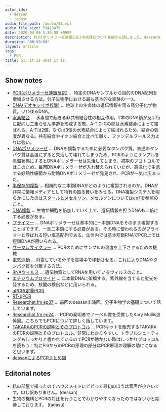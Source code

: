 ```yaml
---
actor_ids:
  - dessan
  - tadasu
audio_file_path: /audio/51.mp3
audio_file_size: 53419479
date: 2020-04-06 5:30:00 +0900
description: PCR(ポリメラーゼ連鎖反応)の原理について基礎から話しました。dessanをゲストに迎えました。
duration: "00:50:03"
layout: article
tags:
  - PCR
title: 51. It is what it is
---
```


## Show notes
- [PCR(ポリメラーゼ連鎖反応)](https://ja.wikipedia.org/wiki/%E3%83%9D%E3%83%AA%E3%83%A1%E3%83%A9%E3%83%BC%E3%82%BC%E9%80%A3%E9%8E%96%E5%8F%8D%E5%BF%9C) ... 特定のDNAサンプルから目的のDNA配列を増幅させる方法。分子生物学における最も基本的な実験の一つ。
- [DNA(デオキシリボ核酸)](https://ja.wikipedia.org/wiki/%E3%83%87%E3%82%AA%E3%82%AD%E3%82%B7%E3%83%AA%E3%83%9C%E6%A0%B8%E9%85%B8) ... 地球上の生命体の遺伝情報を司る高分子化学物質。いわゆるDNA。
- [水素結合](https://ja.wikipedia.org/wiki/%E6%B0%B4%E7%B4%A0%E7%B5%90%E5%90%88) ... 水素間で起きる非共有結合性の相互作用。2本のDNA鎖が反平行に配向し二重らせん構造を形成する際、A-T,G-Cの間は水素結合によって結ばれる。A-Tは2個、G-Cは3個の水素結合によって結ばれるため、結合の強度が異なる。共有結合やイオン結合と比べて弱く、ファンデルワールス力よりは強い。
- [DNAポリメラーゼ](https://ja.wikipedia.org/wiki/DNA%E3%83%9D%E3%83%AA%E3%83%A1%E3%83%A9%E3%83%BC%E3%82%BC) ... DNAを複製するために必要なタンパク質。普通のタンパク質は高温にすると失活して壊れてしまうため、PCRのようにサンプルを高温状態にするとDNAポリメラーゼは失活してしまう。初期のプロトコルではこのため、毎回DNAポリメラーゼが入れ替えられていたが、高温化で生息する好熱性細菌から耐熱DNAポリメラーゼが発見され、PCRが一気に広まった。
- [半保存的複製](https://ja.wikipedia.org/wiki/%E5%8D%8A%E4%BF%9D%E5%AD%98%E7%9A%84%E8%A4%87%E8%A3%BD) ... 相補的な二本鎖DNAがどのように複製されるのか。DNAが非常に情報メディアとして特有の振る舞いをみせる。DNA複製システムを明らかにしたのは[スタールとメセルソン](https://ja.wikipedia.org/wiki/%E3%83%A1%E3%82%BB%E3%83%AB%E3%82%BD%E3%83%B3-%E3%82%B9%E3%82%BF%E3%83%BC%E3%83%AB%E3%81%AE%E5%AE%9F%E9%A8%93)。メセルソンについては[ep7](https://researchat.fm/episode/7)を参照のこと。
- [DNA複製](https://ja.wikipedia.org/wiki/DNA%E8%A4%87%E8%A3%BD) ... 生物が細胞を倍加していく上で、遺伝情報を担うDNAも二倍にする必要がある。
- [プライマー](https://ja.wikipedia.org/wiki/%E3%83%97%E3%83%A9%E3%82%A4%E3%83%9E%E3%83%BC_(%E7%94%9F%E7%89%A9)) ... DNAポリメラーゼは基本的に一本鎖DNAをそのまま複製することはできず、一旦二本鎖にする必要がある。その時に使われるのがプライマーと呼ばれる短い塩基配列である。生体内では基本短鎖RNAでPCR上では短鎖DNAが用いられる。
- [サーマルサイクラー](https://ja.wikipedia.org/wiki/%E3%82%B5%E3%83%BC%E3%83%9E%E3%83%AB%E3%82%B5%E3%82%A4%E3%82%AF%E3%83%A9%E3%83%BC) ... PCRのためにサンプルの温度を上下させるための機械
- [電気泳動](https://ja.wikipedia.org/wiki/%E9%9B%BB%E6%B0%97%E6%B3%B3%E5%8B%95) ... 荷電している分子を電場中で移動させる。これによりDNAやタンパク質を分離する方法。
- [RNAウィルス](https://ja.wikipedia.org/wiki/RNA%E3%82%A6%E3%82%A4%E3%83%AB%E3%82%B9) ... 遺伝物質としてRNAを用いているウィルスのこと。
- [エチジウムブロマイド](https://ja.wikipedia.org/wiki/%E8%87%AD%E5%8C%96%E3%82%A8%E3%83%81%E3%82%B8%E3%82%A6%E3%83%A0) ... 二本鎖DNAに架橋する。紫外線を当てると蛍光を発するため、核酸の検出などに用いられる。
- [qPCR(定量PCR)](https://ja.wikipedia.org/wiki/%E5%AE%9A%E9%87%8FPCR)
- [RT-qPCR](https://ja.wikipedia.org/wiki/%E3%83%AA%E3%82%A2%E3%83%AB%E3%82%BF%E3%82%A4%E3%83%A0PCR)
- [Researchat.fm ep37](https://researchat.fm/episode/37) ... 前回のdessan出演回。分子生物学の基礎について話しています。
- [Researchat.fm ep24](https://researchat.fm/episode/24) ... PCRの発明者でノーベル賞を受賞したKary Mullis追悼回。こちらでもPCRについて詳しく話しています。
- [TAKARAのPCRの説明とそのプロトコル](http://www.takara-bio.co.jp/kensa/pdfs/book_1.pdf) ... PCRキットを販売するTAKARAのPCRの説明とそのプロトコル。非常にわかりやすい。トラブルシューティングもしっかりと書かれているのでPCRが動かない時はしっかりプロトコルを読もう！特にP.6からのPCRの原理の部分はPCR原理の理解の助けになると思います。
- [dessanによるPCRまとめ図](/images/blog/PCR_summary.png)

## Editorial notes
- 私の部屋で撮ったのでハウスメイトにビビって最初のほうは音声が小さいです。申し訳ありません。(dessan)
- 生物の機構とPCRの対比を行うことでわかりやすくなったのではないかと期待しております。 (tadasu)
